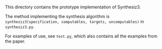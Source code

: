 This directory contains the prototype implementation of Synthesiz3.

The method implementing the synthesis algorithm is `synthesiz3(specification, computables, targets, uncomputables)` in `synthesiz3.py`.

For examples of use, see `test.py`, which also contains all the examples from the paper.
